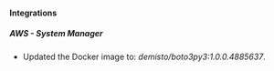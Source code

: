 
#### Integrations

##### AWS - System Manager

- Updated the Docker image to: *demisto/boto3py3:1.0.0.4885637*.

